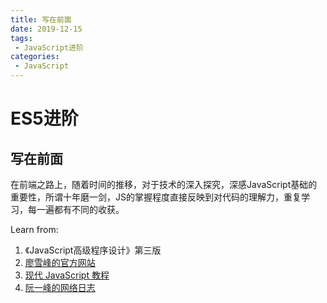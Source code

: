 ```yaml
---
title: 写在前面
date: 2019-12-15
tags:
 - JavaScript进阶
categories: 
 - JavaScript
---
```

# ES5进阶
## 写在前面
在前端之路上，随着时间的推移，对于技术的深入探究，深感JavaScript基础的重要性，所谓十年磨一剑，JS的掌握程度直接反映到对代码的理解力，重复学习，每一遍都有不同的收获。

Learn from:

1. 《JavaScript高级程序设计》第三版
2. [廖雪峰的官方网站](https://www.liaoxuefeng.com/wiki/1022910821149312)
3. [现代 JavaScript 教程](https://zh.javascript.info/)
4. [阮一峰的网络日志](http://www.ruanyifeng.com/blog/)


